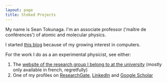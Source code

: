 ```yaml
---
layout: page
title: Stoked Projects
---
```


My name is Sean Tokunaga. I'm an associate professor ('maître de conférences') of atomic and molecular physics. 

I started [this blog] because of my growing interest in computers.

For the work I do as a an experimental physicist, see either:
1. The [website of the research group I belong to at the university] (mostly only available in french, regretfully)
2. One of my profiles on [ResearchGate], [LinkedIn] and [Google Scholar]

[website of the research group I belong to at the university]: http://www-lpl.univ-paris13.fr/fr/hotes.awp
[ResearchGate]: https://www.researchgate.net/profile/Sean_Tokunaga
[LinkedIn]: https://fr.linkedin.com/in/seantokunaga
[Google Scholar]: https://scholar.google.fr/citations?user=ADDo1xwAAAAJ 
[this blog]: /blog/
